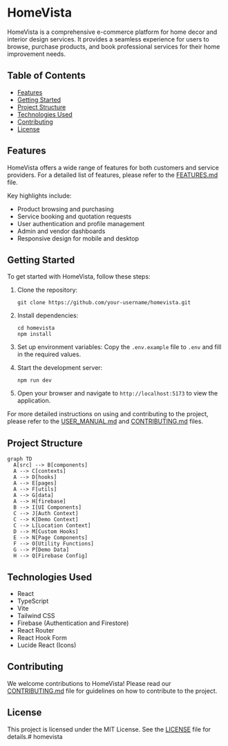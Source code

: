 # HomeVista

HomeVista is a comprehensive e-commerce platform for home decor and interior design services. It provides a seamless experience for users to browse, purchase products, and book professional services for their home improvement needs.

## Table of Contents

- [Features](#features)
- [Getting Started](#getting-started)
- [Project Structure](#project-structure)
- [Technologies Used](#technologies-used)
- [Contributing](#contributing)
- [License](#license)

## Features

HomeVista offers a wide range of features for both customers and service providers. For a detailed list of features, please refer to the [FEATURES.md](FEATURES.md) file.

Key highlights include:
- Product browsing and purchasing
- Service booking and quotation requests
- User authentication and profile management
- Admin and vendor dashboards
- Responsive design for mobile and desktop

## Getting Started

To get started with HomeVista, follow these steps:

1. Clone the repository:
   ```
   git clone https://github.com/your-username/homevista.git
   ```

2. Install dependencies:
   ```
   cd homevista
   npm install
   ```

3. Set up environment variables:
   Copy the `.env.example` file to `.env` and fill in the required values.

4. Start the development server:
   ```
   npm run dev
   ```

5. Open your browser and navigate to `http://localhost:5173` to view the application.

For more detailed instructions on using and contributing to the project, please refer to the [USER_MANUAL.md](USER_MANUAL.md) and [CONTRIBUTING.md](CONTRIBUTING.md) files.

## Project Structure

```mermaid
graph TD
  A[src] --> B[components]
  A --> C[contexts]
  A --> D[hooks]
  A --> E[pages]
  A --> F[utils]
  A --> G[data]
  A --> H[firebase]
  B --> I[UI Components]
  C --> J[Auth Context]
  C --> K[Demo Context]
  C --> L[Location Context]
  D --> M[Custom Hooks]
  E --> N[Page Components]
  F --> O[Utility Functions]
  G --> P[Demo Data]
  H --> Q[Firebase Config]
```

## Technologies Used

- React
- TypeScript
- Vite
- Tailwind CSS
- Firebase (Authentication and Firestore)
- React Router
- React Hook Form
- Lucide React (Icons)

## Contributing

We welcome contributions to HomeVista! Please read our [CONTRIBUTING.md](CONTRIBUTING.md) file for guidelines on how to contribute to the project.

## License

This project is licensed under the MIT License. See the [LICENSE](LICENSE) file for details.#   h o m e v i s t a  
 